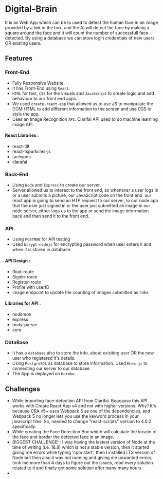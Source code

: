 # Digital-Brain
It is an Web App which can be to used to detect the human face in an image provided by a link in the box, and the AI will detect the face by making a square around the face and it will count the number of successfull face detected. By using a database we can store login credentials of new users OR existing users.

## Features
### Front-End 
- Fully Responsive Website.
- It has Front-End using `React`.
- `HTML` for text, `CSS` for the visuals and `JavaScript` to create logic and add behaviour to our front end apps.
- We used `create-react-app` that allowed us to use JS to manipulate the DOM HTML to add different information to the screen and use CSS to style the app.
- Uses an Image Recognition `API`. Clarifai API used to do machine learning image API.

#### React Libraries :
- react-tilt
- react-tsparticles-js
- tachyons
- clarafai

### Back-End 
- Using `Node` and `Express` to create our server.
- Server allowed us to interact to the front end, so whenever a user logs in or a user submits a picture, our JavaScript code on the front end, our react app is going to send an HTP request to our server, to our node app that the user just signed in or the user just submitted an image in our node server, either logs us to the app or send the image information back and then send it to the front end.

### API
- Using `POSTMAN` for API testing
- Used `bcrypt-nodejs` for encrypting password when user enters
it and when it is stored in database.

#### API Design :
- Root-route
- Signin-route
- Register-route
- Profile with userID
- Image endpoint to update the counting of images submitted as links
  
#### Libraries for API :
- nodemon
- express
- body-parser
- cors

### DataBase
- It has a `database` also to store the info. about exisiting user OR the new user who registered it's details.
- Using `PostgreSQL` as database to store information. Used `Knex.js` to connecting our server to our database.
- The App is deployed on `Heroku`.

## Challenges
- While importing face-detection API from Clarifai. Beacause this API works with Create React App v4 and not with higher versions. Why? It's because CRA v5+ uses Webpack 5 as one of the dependencies, and Webpack 5 no longer lets you use the keyword process in your javascript files. So, needed to change "react-scripts" version to 4.0.2 specifically.
- While creating the Face Detection Box which will calculate the locatin of the face and border the detected face in an image.
- BIGGEST CHALLENGE! : I was having the lastest version of Node at the time of writing (i.e. 18.8) which is not a stable version, then it started giving me errors while typing 'npm start', then I installed LTS version of Node but then also it was not running and giving me unwanted errors, took me more than 4 days to figure out the issues, read every solution related to it and finally got some solution after many many hours.
- 


